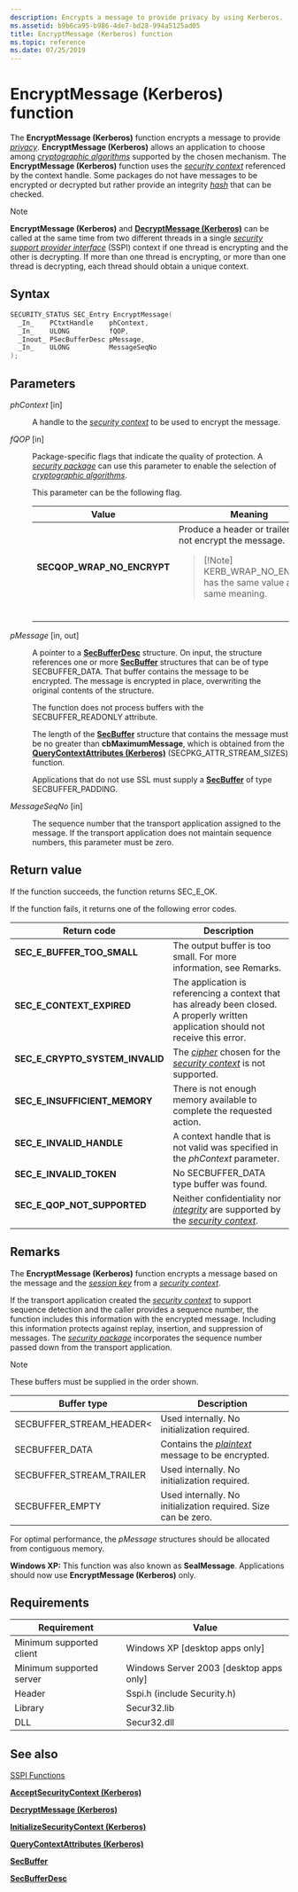 ```yaml
---
description: Encrypts a message to provide privacy by using Kerberos.
ms.assetid: b9b6ca95-b986-4de7-bd28-994a5125ad05
title: EncryptMessage (Kerberos) function
ms.topic: reference
ms.date: 07/25/2019
---
```


# EncryptMessage (Kerberos) function

The **EncryptMessage (Kerberos)** function encrypts a message to provide [*privacy*](../secgloss/p-gly.md). **EncryptMessage (Kerberos)** allows an application to choose among [*cryptographic algorithms*](../secgloss/c-gly.md) supported by the chosen mechanism. The **EncryptMessage (Kerberos)** function uses the [*security context*](../secgloss/s-gly.md) referenced by the context handle. Some packages do not have messages to be encrypted or decrypted but rather provide an integrity [*hash*](../secgloss/h-gly.md) that can be checked.

> [!Note]  
> **EncryptMessage (Kerberos)** and [**DecryptMessage (Kerberos)**](decryptmessage--kerberos.md) can be called at the same time from two different threads in a single [*security support provider interface*](../secgloss/s-gly.md) (SSPI) context if one thread is encrypting and the other is decrypting. If more than one thread is encrypting, or more than one thread is decrypting, each thread should obtain a unique context.

## Syntax

```C++
SECURITY_STATUS SEC_Entry EncryptMessage(
  _In_    PCtxtHandle    phContext,
  _In_    ULONG          fQOP,
  _Inout_ PSecBufferDesc pMessage,
  _In_    ULONG          MessageSeqNo
);
```

## Parameters

<dl> <dt>

*phContext* \[in\]
</dt> <dd>

A handle to the [*security context*](../secgloss/s-gly.md) to be used to encrypt the message.

</dd> <dt>

*fQOP* \[in\]
</dt> <dd>

Package-specific flags that indicate the quality of protection. A [*security package*](../secgloss/s-gly.md) can use this parameter to enable the selection of [*cryptographic algorithms*](../secgloss/c-gly.md).

This parameter can be the following flag.

<table><colgroup><col style="width: 50%" /><col style="width: 50%" /></colgroup><thead><tr class="header"><th>Value</th><th>Meaning</th></tr></thead><tbody><tr class="odd"><td><span id="SECQOP_WRAP_NO_ENCRYPT"></span><span id="secqop_wrap_no_encrypt"></span><dl> <dt><strong>SECQOP_WRAP_NO_ENCRYPT</strong></dt> </dl></td><td>Produce a header or trailer but do not encrypt the message.<br/><blockquote>[!Note]<br />
KERB_WRAP_NO_ENCRYPT has the same value and the same meaning.</blockquote><br/></td></tr></tbody></table>

</dd> <dt>

*pMessage* \[in, out\]
</dt> <dd>

A pointer to a [**SecBufferDesc**](/windows/win32/api/sspi/ns-sspi-secbufferdesc) structure. On input, the structure references one or more [**SecBuffer**](/windows/win32/api/sspi/ns-sspi-secbuffer) structures that can be of type SECBUFFER\_DATA. That buffer contains the message to be encrypted. The message is encrypted in place, overwriting the original contents of the structure.

The function does not process buffers with the SECBUFFER\_READONLY attribute.

The length of the [**SecBuffer**](/windows/win32/api/sspi/ns-sspi-secbuffer) structure that contains the message must be no greater than **cbMaximumMessage**, which is obtained from the [**QueryContextAttributes (Kerberos)**](querycontextattributes--kerberos.md) (SECPKG\_ATTR\_STREAM\_SIZES) function.

Applications that do not use SSL must supply a [**SecBuffer**](/windows/win32/api/sspi/ns-sspi-secbuffer) of type SECBUFFER\_PADDING.

</dd> <dt>

*MessageSeqNo* \[in\]
</dt> <dd>

The sequence number that the transport application assigned to the message. If the transport application does not maintain sequence numbers, this parameter must be zero.

</dd> </dl>

## Return value

If the function succeeds, the function returns SEC\_E\_OK.

If the function fails, it returns one of the following error codes.

| Return code                                                                                                    | Description                                                                                                                                                                                                                                   |
|----------------------------------------------------------------------------------------------------------------|-----------------------------------------------------------------------------------------------------------------------------------------------------------------------------------------------------------------------------------------------|
| <dl> <dt>**SEC\_E\_BUFFER\_TOO\_SMALL**</dt> </dl>      | The output buffer is too small. For more information, see Remarks.                                                                                                                                                                 |
| <dl> <dt>**SEC\_E\_CONTEXT\_EXPIRED**</dt> </dl>        | The application is referencing a context that has already been closed. A properly written application should not receive this error.                                                                                               |
| <dl> <dt>**SEC\_E\_CRYPTO\_SYSTEM\_INVALID**</dt> </dl> | The [*cipher*](../secgloss/c-gly.md) chosen for the [*security context*](../secgloss/s-gly.md) is not supported.                                                                                                         |
| <dl> <dt>**SEC\_E\_INSUFFICIENT\_MEMORY**</dt> </dl>    | There is not enough memory available to complete the requested action.                                                                                                                                                             |
| <dl> <dt>**SEC\_E\_INVALID\_HANDLE**</dt> </dl>         | A context handle that is not valid was specified in the *phContext* parameter.                                                                                                                                                     |
| <dl> <dt>**SEC\_E\_INVALID\_TOKEN**</dt> </dl>          | No SECBUFFER\_DATA type buffer was found.                                                                                                                                                                                          |
| <dl> <dt>**SEC\_E\_QOP\_NOT\_SUPPORTED**</dt> </dl>     | Neither confidentiality nor [*integrity*](../secgloss/i-gly.md) are supported by the [*security context*](../secgloss/s-gly.md). |

## Remarks

The **EncryptMessage (Kerberos)** function encrypts a message based on the message and the [*session key*](../secgloss/s-gly.md) from a [*security context*](../secgloss/s-gly.md).

If the transport application created the [*security context*](../secgloss/s-gly.md) to support sequence detection and the caller provides a sequence number, the function includes this information with the encrypted message. Including this information protects against replay, insertion, and suppression of messages. The [*security package*](../secgloss/s-gly.md) incorporates the sequence number passed down from the transport application.

> [!Note]  
> These buffers must be supplied in the order shown.

| Buffer type                           | Description                                                                                                                    |
|---------------------------------------|--------------------------------------------------------------------------------------------------------------------------------|
| SECBUFFER\_STREAM\_HEADER<  | Used internally. No initialization required.                                                                       |
| SECBUFFER\_DATA            | Contains the [*plaintext*](../secgloss/s-gly.md) message to be encrypted. |
| SECBUFFER\_STREAM\_TRAILER | Used internally. No initialization required.                                                                        |
| SECBUFFER\_EMPTY           | Used internally. No initialization required. Size can be zero.                                                      |

For optimal performance, the *pMessage* structures should be allocated from contiguous memory.

**Windows XP:** This function was also known as **SealMessage**. Applications should now use **EncryptMessage (Kerberos)** only.

## Requirements

| Requirement | Value |
|--------------------------|-------------------------------------------|
| Minimum supported client | Windows XP \[desktop apps only\]          |
| Minimum supported server | Windows Server 2003 \[desktop apps only\] |
| Header                   | Sspi.h (include Security.h)               |
| Library                  | Secur32.lib                               |
| DLL                      | Secur32.dll                               |

## See also

<dl> <dt>

[SSPI Functions](authentication-functions.md#sspi-functions)
</dt> <dt>

[**AcceptSecurityContext (Kerberos)**](acceptsecuritycontext--kerberos.md)
</dt> <dt>

[**DecryptMessage (Kerberos)**](decryptmessage--kerberos.md)
</dt> <dt>

[**InitializeSecurityContext (Kerberos)**](initializesecuritycontext--kerberos.md)
</dt> <dt>

[**QueryContextAttributes (Kerberos)**](querycontextattributes--kerberos.md)
</dt> <dt>

[**SecBuffer**](/windows/win32/api/sspi/ns-sspi-secbuffer)
</dt> <dt>

[**SecBufferDesc**](/windows/win32/api/sspi/ns-sspi-secbufferdesc)
</dt> </dl>
